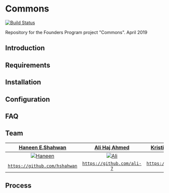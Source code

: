 # Commons

[![Build Status](https://travis-ci.org/founders-programme-2/commons.svg?branch=master)](https://travis-ci.org/founders-programme-2/commons)

Repository for the Founders Program project "Commons". April 2019

## Introduction
## Requirements
## Installation
## Configuration
## FAQ
## Team
| <a href="https://github.com/hshahwan" target="_blank">**Haneen E.Shahwan**</a> | <a href="https://github.com/ali-7" target="_blank">**Ali Haj Ahmed**</a> | <a href="https://github.com/teenie-quaggard" target="_blank">**Kristina-Talisa Jaggard**</a> | <a href="https://github.com/Oliversw" target="_blank">**Oliver**</a> |
| :---: |:---:|:---:|:---:|
| [![Haneen](https://avatars0.githubusercontent.com/u/32449667?s=460&v=4)]()    | [![Ali](https://avatars0.githubusercontent.com/u/36124895?s=460&v=4)]() |  [![Kristina](https://avatars1.githubusercontent.com/u/37771591?s=460&v=4)]()    | [![Oliver](https://avatars3.githubusercontent.com/u/9094166?s=460&v=4?v=3&s=200)]() |
| <a href="https://github.com/hshahwan" target="_blank">`https://github.com/hshahwan`</a> | <a href="https://github.com/ali-7" target="_blank">`https://github.com/ali-7`</a> | <a href="https://github.com/teenie-quaggard" target="_blank">`https://github.com/teenie-quaggard`</a> | <a href="https://github.com/Oliversw" target="_blank">`https://github.com/Oliversw`</a> |
## Process

